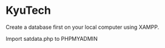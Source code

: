 # KyuTech


Create a database first on your local computer using XAMPP.

Import satdata.php to PHPMYADMIN

